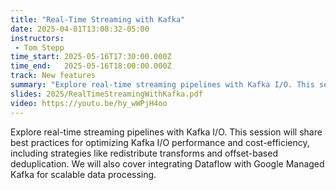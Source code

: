 ```yaml
---
title: "Real-Time Streaming with Kafka"
date: 2025-04-01T13:08:32-05:00
instructors:
 - Tom Stepp
time_start: 2025-05-16T17:30:00.000Z
time_end:   2025-05-16T18:00:00.000Z
track: New features
summary: "Explore real-time streaming pipelines with Kafka I/O. This session will share best practices for optimizing Kafka I/O performance and cost-efficiency, including strategies like redistribute transforms and offset-based deduplication. We will also cover integrating Dataflow with Google Managed Kafka for scalable data processing."
slides: 2025/RealTimeStreamingWithKafka.pdf
video: https://youtu.be/hy_wWPjH4oo
---
```


Explore real-time streaming pipelines with Kafka I/O. This session will share best practices for optimizing Kafka I/O performance and cost-efficiency, including strategies like redistribute transforms and offset-based deduplication. We will also cover integrating Dataflow with Google Managed Kafka for scalable data processing.
